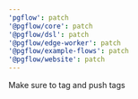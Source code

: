 ```yaml
---
'pgflow': patch
'@pgflow/core': patch
'@pgflow/dsl': patch
'@pgflow/edge-worker': patch
'@pgflow/example-flows': patch
'@pgflow/website': patch
---
```


Make sure to tag and push tags
